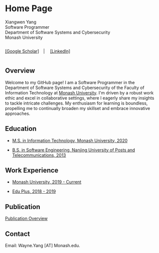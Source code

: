 # Home Page

<link rel="stylesheet" href="https://cdnjs.cloudflare.com/ajax/libs/font-awesome/5.15.4/css/all.min.css">

Xiangwen Yang<br>
Software Programmer<br>
Department of Software Systems and Cybersecurity<br>
Monash University

<div style="display:flex; align-items:center;">

[[Google Scholar]](https://scholar.google.com.au/citations?user=j9YiIqMAAAAJ&hl=en)

<span style="margin-left: 10px; margin-right: 10px;">&nbsp;|&nbsp;</span>
[[LinkedIn]](https://www.linkedin.com/in/xiangwen-yang-272572158/)

</div>

## Overview

Welcome to my GitHub page! I am a Software Programmer in the Department of Software Systems and Cybersecurity of the Faculty of Information Technology at [Monash University](https://www.monash.edu/). I'm driven by a robust work ethic and excel in collaborative settings, where I eagerly share my insights to tackle intricate challenges. My enthusiasm for learning is boundless, propelling me to continually broaden my skillset and embrace innovative approaches.

## Education

- [M.S. in Information Technology, Monash University, 2020](education/monash.md)

- [B.S. in Software Engineering, Nanjing University of Posts and Telecommunications, 2013](education/njupt.md)

## Work Experience

- [Monash University, 2019 - Current](work_experience/au.md)

- [Edu Plus, 2018 - 2019](work_experience/au.md)

## Publication

[Publication Overview](publication/overview.md)

## Contact

Email: Wayne.Yang [AT] Monash.edu.
